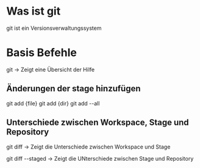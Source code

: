 # Was ist git

git ist ein Versionsverwaltungssystem

# Basis Befehle

git -> Zeigt eine Übersicht der Hilfe

## Änderungen der stage hinzufügen

git add {file}
git add {dir}
git add --all

## Unterschiede zwischen Workspace, Stage und Repository

git diff -> Zeigt die Unterschiede zwischen Workspace und Stage 

git diff --staged -> Zeigt die UNterschiede zwischen Stage und Repository
